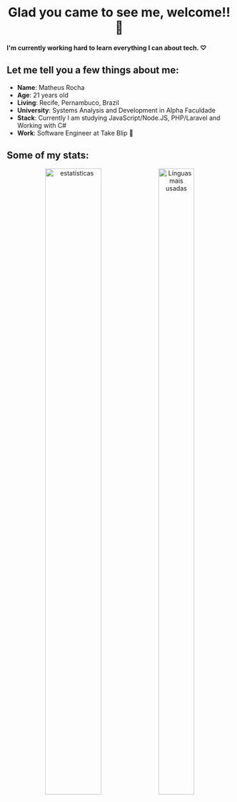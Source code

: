 <h1 style="text-align: center;">Glad you came to see me, welcome!! 👋</h1>

#### I'm currently working hard to learn everything I can about tech. ♡

## Let me tell you a few things about me:
* **Name**: Matheus Rocha
* **Age**: 21 years old
* **Living**: Recife, Pernambuco, Brazil
* **University**: Systems Analysis and Development in Alpha Faculdade
* **Stack**: Currently I am studying JavaScript/Node.JS, PHP/Laravel and Working with C#
* **Work**: Software Engineer at Take Blip 💙

## Some of my stats:
<p align="center">
<img src="https://github-readme-stats.vercel.app/api?username=Mathz78&show_icons=true&theme=white" alt="estatísticas" width="50%" height="60%"/>

<img src="https://github-readme-stats.vercel.app/api/top-langs/?username=Mathz78&layout=compact" alt="Línguas mais usadas" width="40%" height="60%"/>
</p>

<!--
**Mathz78/Mathz78** is a ✨ _special_ ✨ repository because its `README.md` (this file) appears on your GitHub profile.

Here are some ideas to get you started:
- 🔭 I’m currently working on ...
- 🌱 I’m currently learning ...
- 👯 I’m looking to collaborate on ...
- 🤔 I’m looking for help with ...
- 💬 Ask me about ...
- 📫 How to reach me: ...
- 😄 Pronouns: ...
- ⚡ Fun fact: ...
-->
